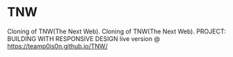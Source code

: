 # TNW
 Cloning of TNW(The Next Web).
Cloning of TNW(The Next Web). PROJECT: BUILDING WITH RESPONSIVE DESIGN
live version @ https://teamp0is0n.github.io/TNW/
